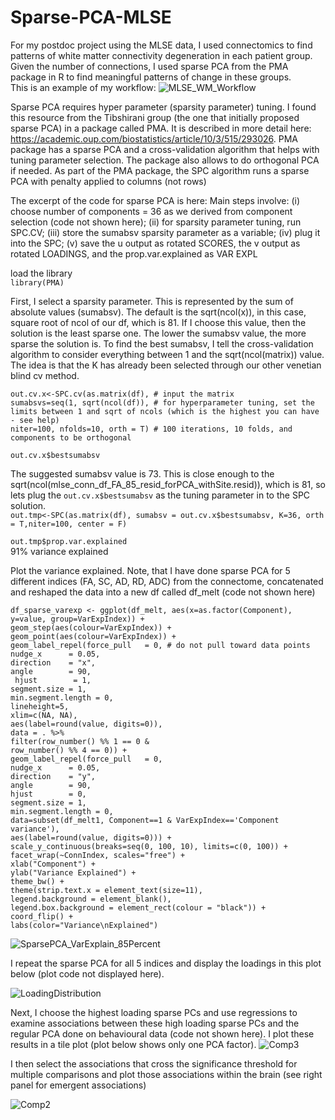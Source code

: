 # Sparse-PCA-MLSE

For my postdoc project using the MLSE data, I used connectomics to find patterns of white matter connectivity degeneration in each patient group. Given the number of connections, I used sparse PCA from the PMA package in R to find meaningful patterns of change in these groups.<br />
This is an example of my workflow:
![MLSE_WM_Workflow](https://user-images.githubusercontent.com/88196987/232834166-b5b1d69a-2488-41ed-b4ab-ac28436a61b3.jpg)

Sparse PCA requires hyper parameter (sparsity parameter) tuning. I found this resource from the Tibshirani group (the one that initially proposed sparse PCA) in a package called PMA. It is described in more detail here: https://academic.oup.com/biostatistics/article/10/3/515/293026. PMA package has a sparse PCA and a cross-validation algorithm that helps with tuning parameter selection. The package also allows to do orthogonal PCA if needed. As part of the PMA package, the SPC algorithm runs a sparse PCA with penalty applied to columns (not rows)

The excerpt of the code for sparse PCA is here:
Main steps involve: (i) choose number of components = 36 as we derived from component selection (code not shown here); (ii) for sparsity parameter tuning, run SPC.CV; (iii) store the sumabsv sparsity parameter as a variable; (iv) plug it into the SPC; (v) save the u output as rotated SCORES, the v output as rotated LOADINGS, and the prop.var.explained as VAR EXPL

load the library<br />
`library(PMA)`

First, I select a sparsity parameter. This is represented by the sum of absolute values (sumabsv). The default is the sqrt(ncol(x)), in this case, square root of ncol of our df, which is 81. If I choose this value, then the solution is the least sparse one. The lower the sumabsv value, the more sparse the solution is. To find the best sumabsv, I tell the cross-validation algorithm to consider everything between 1 and the sqrt(ncol(matrix)) value. The idea is that the K has already been selected through our other venetian blind cv method.

`out.cv.x<-SPC.cv(as.matrix(df), # input the matrix`<br />
                `sumabsvs=seq(1, sqrt(ncol(df)), # for hyperparameter tuning, set the limits between 1 and sqrt of ncols (which is the highest you can have - see help)`<br />
              `niter=100, nfolds=10, orth = T) # 100 iterations, 10 folds, and  components to be orthogonal`<br />

`out.cv.x$bestsumabsv`<br />

The suggested sumabsv value is 73. This is close enough to the sqrt(ncol(mlse_conn_df_FA_85_resid_forPCA_withSite.resid)), which is 81, so lets plug the `out.cv.x$bestsumabsv` as the tuning parameter in to the SPC solution.<br />
`out.tmp<-SPC(as.matrix(df), sumabsv = out.cv.x$bestsumabsv, K=36, orth = T,niter=100, center = F)`<br />

`out.tmp$prop.var.explained`<br />
91% variance explained

Plot the variance explained. Note, that I have done sparse PCA for 5 different indices (FA, SC, AD, RD, ADC) from the connectome, concatenated and reshaped the data into a new df called df_melt (code not shown here)<br />

`df_sparse_varexp <- ggplot(df_melt, aes(x=as.factor(Component), y=value, group=VarExpIndex)) +` <br />
  `geom_step(aes(colour=VarExpIndex)) +`<br />
  `geom_point(aes(colour=VarExpIndex)) +`<br />
  `geom_label_repel(force_pull   = 0, # do not pull toward data points`<br />
                    `nudge_x      = 0.05,`<br />
                    `direction    = "x",`<br />
                    `angle        = 90,`<br />
                  ` hjust        = 1,`<br />
                   `segment.size = 1,`<br />
                   `min.segment.length = 0,`<br />
                   `lineheight=5,`<br />
                   `xlim=c(NA, NA),`<br />
                  `aes(label=round(value, digits=0)), `<br />
             `data = . %>%`<br />
              `filter(row_number() %% 1 == 0 &`<br />
                 `row_number() %% 4 == 0)) +`<br /> 
  `geom_label_repel(force_pull   = 0,`<br /> 
                   `nudge_x      = 0.05,`<br />
                   `direction    = "y",`<br />
                   `angle        = 90,`<br />
                   `hjust        = 0,`<br />
                   `segment.size = 1,`<br />
                   `min.segment.length = 0, `<br />
                   `data=subset(df_melt1, Component==1 & VarExpIndex=='Component variance'),`<br />
                   `aes(label=round(value, digits=0))) +`<br />
   `scale_y_continuous(breaks=seq(0, 100, 10), limits=c(0, 100)) +`<br />
  `facet_wrap(~ConnIndex, scales="free") +`<br />
  `xlab("Component") +`<br />
  `ylab("Variance Explained") +`<br />
  `theme_bw() +`<br />
  `theme(strip.text.x = element_text(size=11),`<br />
        `legend.background = element_blank(),`<br />
        `legend.box.background = element_rect(colour = "black")) +`<br />
  `coord_flip() +`<br />
  `labs(color="Variance\nExplained")`<br />
  
  ![SparsePCA_VarExplain_85Percent](https://user-images.githubusercontent.com/88196987/232824072-6da04e30-df68-4268-8038-a1f841a20054.jpeg)

I repeat the sparse PCA for all 5 indices and display the loadings in this plot below (plot code not displayed here).

![LoadingDistribution](https://user-images.githubusercontent.com/88196987/232826234-2f39d4e3-41bd-4b80-81d0-4bb0a4476fe4.jpeg)

Next, I choose the highest loading sparse PCs and use regressions to examine associations between these high loading sparse PCs and the regular PCA done on behavioural data (code not shown here). I plot these results in a tile plot (plot below shows only one PCA factor).
![Comp3](https://user-images.githubusercontent.com/88196987/232825772-94c5f075-c0b3-448e-a394-b05c01a221d2.jpeg)

I then select the associations that cross the significance threshold for multiple comparisons and plot those associations within the brain (see right panel for emergent associations)

![Comp2](https://user-images.githubusercontent.com/88196987/232826504-655f6a44-11eb-4ac2-bfd9-caec095617a3.JPG)
